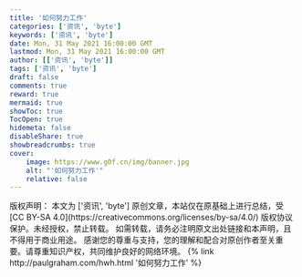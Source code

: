 ```yaml
---
title: '如何努力工作'
categories: ['资讯', 'byte']
keywords: ['资讯', 'byte']
date: Mon, 31 May 2021 16:00:00 GMT
lastmod: Mon, 31 May 2021 16:00:00 GMT
author: [['资讯', 'byte']]
tags: ['资讯', 'byte']
draft: false 
comments: true
reward: true 
mermaid: true 
showToc: true 
TocOpen: true 
hidemeta: false 
disableShare: true 
showbreadcrumbs: true 
cover:
    image: https://www.g0f.cn/img/banner.jpg
    alt: "'如何努力工作'"
    relative: false
---
```


<div>

</div>

<div>
版权声明：
本文为 ['资讯', 'byte'] 原创文章，本站仅在原基础上进行总结，受 [CC BY-SA 4.0](https://creativecommons.org/licenses/by-sa/4.0/) 版权协议保护。未经授权，禁止转载。
如需转载，请务必注明原文出处链接和本声明，且不得用于商业用途。
感谢您的尊重与支持，您的理解和配合对原创作者至关重要。请尊重知识产权，共同维护良好的网络环境。
{% link http://paulgraham.com/hwh.html '如何努力工作' %}
</div>

